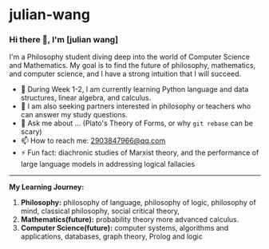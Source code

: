 # julian-wang
### Hi there 👋, I'm [julian wang]

I'm a Philosophy student diving deep into the world of Computer Science and Mathematics. My goal is to find the future of philosophy, mathematics, and computer science, and I have a strong intuition that I will succeed.

- 🌱 During Week 1-2, I am currently learning Python language and data structures, linear algebra, and calculus. 
- 🤔 I am also seeking partners interested in philosophy or teachers who can answer my study questions.
- 💬 Ask me about ... (Plato's Theory of Forms, or why `git rebase` can be scary)
- 📫 How to reach me: 2903847966@qq.com
- ⚡ Fun fact: diachronic studies of Marxist theory, and the performance of large language models in addressing logical fallacies

---

**My Learning Journey:**

1.  **Philosophy:** philosophy of language, philosophy of logic, philosophy of mind, classical philosophy, social critical theory,
2.  **Mathematics(future):** probability theory more advanced calculus.
3.  **Computer Science(future):** computer systems, algorithms and applications, databases, graph theory, Prolog and logic 
